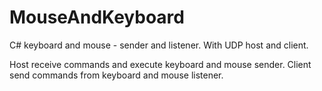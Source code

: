 # MouseAndKeyboard
C# keyboard and mouse - sender and listener. With UDP host and client.

Host receive commands and execute keyboard and mouse sender.
Client send commands from keyboard and mouse listener.
